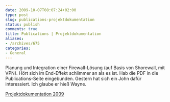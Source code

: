 ```yaml
---
date: 2009-10-07T08:07:24+02:00
type: post
slug: publications-projektdokumentation
status: publish
comments: true
title: Publications | Projektdokumentation
aliases:
- /archives/675
categories:
- General
---
```


Planung und Integration einer Firewall-Lösung (auf Basis von Shorewall, mit VPN).
Hört sich im End-Effekt schlimmer an als es ist. Hab die PDF in die Publications-Seite
eingebunden. Gestern hat sich ein John dafür interessiert. Ich glaube er hieß Wayne.

[Projektdokumentation 2009](/uploads/2009/10/Projektdokumentation-2009.pdf)
